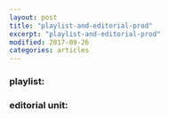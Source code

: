```yaml
---
layout: post
title: "playlist-and-editorial-prod"
excerpt: "playlist-and-editorial-prod"
modified: 2017-09-26
categories: articles
---
```

### playlist:
<div class="apester-media" data-token="5aeacaff7349240001260ad1" data-context="true" data-tags="" data-fallback="true" height="350"></div>
<script async src="https://static.apester.com/js/sdk/latest/apester-sdk.js"></script>

### editorial unit:
<div class="apester-media" data-media-id="5e41792e1907f635c902a95d" height="350"></div><script async src="https://static.apester.com/js/sdk/latest/apester-sdk.js"></script>
